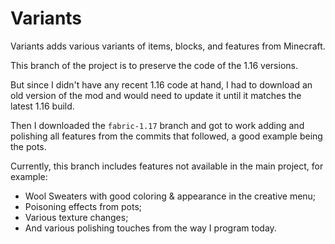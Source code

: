 # Variants
Variants adds various variants of items, blocks, and features from Minecraft.

This branch of the project is to preserve the code of the 1.16 versions.

But since I didn't have any recent 1.16 code at hand, I had to download an old
version of the mod and would need to update it until it matches the latest 1.16 build.

Then I downloaded the ```fabric-1.17``` branch and got to work adding and polishing all features from the commits that followed, a good example being the pots.

Currently, this branch includes features not available in the main project, for example:

- Wool Sweaters with good coloring & appearance in the creative menu;
- Poisoning effects from pots;
- Various texture changes;
- And various polishing touches from the way I program today.
